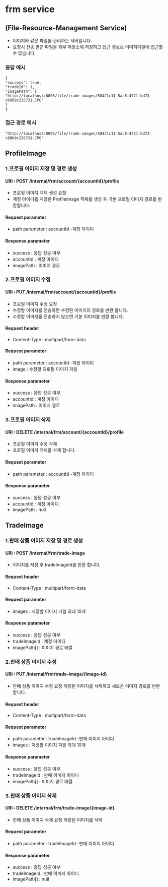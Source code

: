 # frm service

## (File-Resource-Management Service)
- 이미지와 같은 파일을 관리하는 서버입니다. 
- 요청시 전송 받은 파일을 외부 저장소에 저장하고 접근 경로로 이미지파일에 접근할 수 있습니다.

### 응답 예시  
    {
    "success": true,
    "tradeId": 1,
    "imagePath": [
    "http://localhost:8095/file/trade-images/58421c11-5ac8-4721-bd73-c68b9c215731.JPG"
    ]
    }
### 접근 경로 예시 
    "http://localhost:8095/file/trade-images/58421c11-5ac8-4721-bd73-c68b9c215731.JPG"

## ProfileImage

### 1.프로필 이미지 저장 및 경로 생성

#### URI : POST /internal/frm/account/{accountId}/profile
- 프로필 이미지 객체 생성 요청 
- 계정 아이디를 저장한 ProfileImage 객체를 생성 후 기본 프로필 이미지 경로를 반환합니다.

#### Request parameter
- path parameter : accountId -계정 아이디
#### Response parameter
- success : 응답 성공 여부
- accountId : 계정 아이디
- imagePath : 이미지 경로

### 2.프로필 이미지 수정

#### URI : PUT /internal/frm/account/{accountId}/profile
- 프로필 이미지 수정 요청
- 수정할 이미지를 전송하면 수정된 이미지의 경로를 반환 합니다.
- 수정할 이미지를 전송하지 않으면 기본 이미지를 반환 합니다.

#### Request header
- Content-Type : multipart/form-data

#### Request parameter
- path parameter : accountId -계정 아이디
- image :  수정할 프로필 이미지 파일

#### Response parameter
- success : 응답 성공 여부
- accountId : 계정 아이디
- imagePath : 이미지 경로

### 3.프로필 이미지 삭제

#### URI : DELETE /internal/frm/account/{accountId}/profile
- 프로필 이미지 수정 삭제
- 프로필 이미지 객체를 삭제 합니다.

#### Request parameter
- path parameter : accountId -계정 아이디

#### Response parameter
- success : 응답 성공 여부
- accountId : 계정 아이디
- imagePath : null

## TradeImage

### 1.판매 상품 이미지 저장 및 경로 생성

#### URI : POST /internal/frm/trade-image
- 이미지를 저장 후 tradeImageId를 반환 합니다.

#### Request header
- Content-Type : multipart/form-data

#### Request parameter
- images : 저장할 이미지 파일 최대 10개 
#### Response parameter
- success : 응답 성공 여부
- tradeImageId : 계정 아이디
- imagePath[] : 이미지 경로 배열

### 2.판매 상품 이미지 수정

#### URI : PUT /internal/frm/trade-image/{image-id}
- 판매 상품 이미지 수정 요청 저장된 이미지를 삭제하고 새로운 이미지 경로를 반환합니다.

#### Request header
- Content-Type : multipart/form-data

#### Request parameter
- path parameter : tradeImageId -판매 이미지 아이디
- images : 저장할 이미지 파일 최대 10개
#### Response parameter
- success : 응답 성공 여부
- tradeImageId : 판매 이미지 아이디
- imagePath[] : 이미지 경로 배열

### 3.판매 상품 이미지 삭제

#### URI : DELETE /internal/frm/trade-image/{image-id}
- 판매 상품 이미지 삭제 요청 저장된 이미지를 삭제

#### Request parameter
- path parameter : tradeImageId -판매 이미지 아이디

#### Response parameter
- success : 응답 성공 여부
- tradeImageId : 판매 이미지 아이디
- imagePath[] : null
